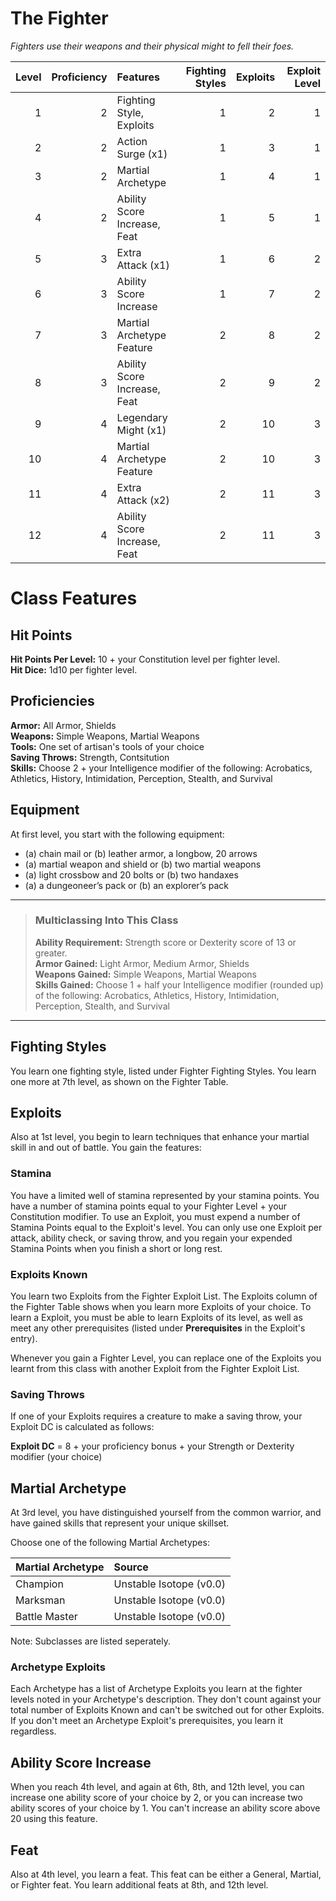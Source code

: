 # The Fighter

*Fighters use their weapons and their physical might to fell their foes.*

| Level | Proficiency | Features                     | Fighting Styles | Exploits | Exploit Level |
| ----: | ----------: | :--------------------------- | --------------: | -------: | ------------: |
|     1 |           2 | Fighting Style, Exploits     |               1 |        2 |             1 |
|     2 |           2 | Action Surge (x1)            |               1 |        3 |             1 |
|     3 |           2 | Martial Archetype            |               1 |        4 |             1 |
|     4 |           2 | Ability Score Increase, Feat |               1 |        5 |             1 |
|     5 |           3 | Extra Attack (x1)            |               1 |        6 |             2 |
|     6 |           3 | Ability Score Increase       |               1 |        7 |             2 |
|     7 |           3 | Martial Archetype Feature    |               2 |        8 |             2 |
|     8 |           3 | Ability Score Increase, Feat |               2 |        9 |             2 |
|     9 |           4 | Legendary Might (x1)         |               2 |       10 |             3 |
|    10 |           4 | Martial Archetype Feature    |               2 |       10 |             3 |
|    11 |           4 | Extra Attack (x2)            |               2 |       11 |             3 |
|    12 |           4 | Ability Score Increase, Feat |               2 |       11 |             3 |

# Class Features

## Hit Points
**Hit Points Per Level:** 10 + your Constitution level per fighter level.  
**Hit Dice:** 1d10 per fighter level.  

## Proficiencies

**Armor:** All Armor, Shields  
**Weapons:** Simple Weapons, Martial Weapons  
**Tools:** One set of artisan's tools of your choice  
**Saving Throws:** Strength, Contsitution  
**Skills:** Choose 2 + your Intelligence modifier of the following: Acrobatics, Athletics, History, Intimidation, Perception, Stealth, and Survival

## Equipment

At first level, you start with the following equipment:
* (a) chain mail or (b) leather armor, a longbow, 20 arrows
* (a) martial weapon and shield or (b) two martial weapons
* (a) light crossbow and 20 bolts or (b) two handaxes
* (a) a dungeoneer’s pack or (b) an explorer’s pack

___
> ### Multiclassing Into This Class
> 
> **Ability Requirement:** Strength score or Dexterity score of 13 or greater.  
> **Armor Gained:** Light Armor, Medium Armor, Shields  
> **Weapons Gained:** Simple Weapons, Martial Weapons  
> **Skills Gained:** Choose 1 + half your Intelligence modifier (rounded up) of the following: Acrobatics, Athletics, History, Intimidation, Perception, Stealth, and Survival  
___

## Fighting Styles
You learn one fighting style, listed under Fighter Fighting Styles. You learn one more at 7th level, as shown on the Fighter Table.

## Exploits
Also at 1st level, you begin to learn techniques that enhance your martial skill in and out of battle. You gain the features:

### Stamina
You have a limited well of stamina represented by your stamina points. You have a number of stamina points equal to your Fighter Level + your Constitution modifier. To use an Exploit, you must expend a number of Stamina Points equal to the Exploit's level. You can only use one Exploit per attack, ability check, or saving throw, and you regain your expended Stamina Points when you finish a short or long rest.

### Exploits Known
You learn two Exploits from the Fighter Exploit List. The Exploits column of the Fighter Table shows when you learn more Exploits of your choice. To learn a Exploit, you must be able to learn Exploits of its level, as well as meet any other prerequisites (listed under **Prerequisites** in the Exploit's entry).

Whenever you gain a Fighter Level, you can replace one of the Exploits you learnt from this class with another Exploit from the Fighter Exploit List.

### Saving Throws
If one of your Exploits requires a creature to make a saving throw, your Exploit DC is calculated as follows:

**Exploit DC** = 8 + your proficiency bonus + your Strength or Dexterity modifier (your choice)

## Martial Archetype
At 3rd level, you have distinguished yourself from the common warrior, and have gained skills that represent your unique skillset.

Choose one of the following Martial Archetypes:

| Martial Archetype | Source                  |
| :---------------- | :---------------------- |
| Champion          | Unstable Isotope (v0.0) |
| Marksman          | Unstable Isotope (v0.0) |
| Battle Master     | Unstable Isotope (v0.0) |

Note: Subclasses are listed seperately.

### Archetype Exploits
Each Archetype has a list of Archetype Exploits you learn at the fighter levels noted in your Archetype's description. They don't count against your total number of Exploits Known and can't be switched out for other Exploits. If you don't meet an Archetype Exploit's prerequisites, you learn it regardless.

## Ability Score Increase
When you reach 4th level, and again at 6th, 8th, and 12th level, you can increase one ability score of your choice by 2, or you can increase two ability scores of your choice by 1. You can't increase an ability score above 20 using this feature.

## Feat
Also at 4th level, you learn a feat. This feat can be either a General, Martial, or Fighter feat. You learn additional feats at 8th, and 12th level.


